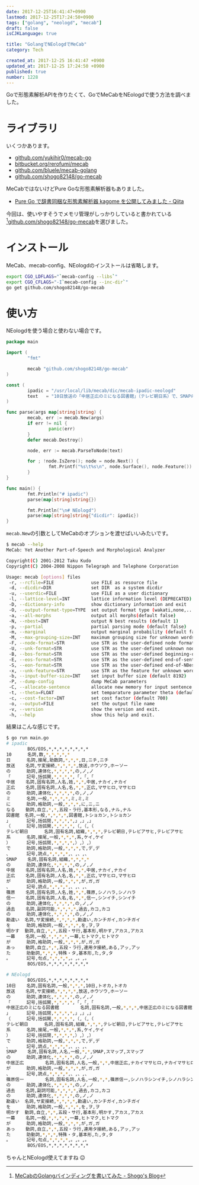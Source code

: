 ```yaml
---
date: 2017-12-25T16:41:47+0900
lastmod: 2017-12-25T17:24:50+0900
tags: ["golang", "neologd", "mecab"]
draft: false
isCJKLanguage: true

title: "GolangでNEologdでMeCab"
category: Tech

created_at: 2017-12-25 16:41:47 +0900
updated_at: 2017-12-25 17:24:50 +0900
published: true
number: 1228
---
```


Goで形態素解析APIを作りたくて、GoでMeCabをNEologdで使う方法を調べました。

# ライブラリ
いくつかあります。

* [github.com/yukihir0/mecab-go](https://github.com/yukihir0/mecab-go)
* [bitbucket.org/rerofumi/mecab](https://bitbucket.org/rerofumi/mecab)
* [github.com/bluele/mecab-golang](https://github.com/bluele/mecab-golang)
* [github.com/shogo82148/go-mecab](https://github.com/shogo82148/go-mecab)

MeCabではないけどPure Goな形態素解析器もありました。

* [Pure Go で辞書同梱な形態素解析器 kagome を公開してみました - Qiita](https://qiita.com/ikawaha/items/ff27ac03e22b7f36811b)

今回は、使いやすそうでメモリ管理がしっかりしていると書かれている[^1][github.com/shogo82148/go-mecab](https://github.com/shogo82148/go-mecab)を選びました。

[^1]: [MeCabのGolangバインディングを書いてみた - Shogo's Blog](https://shogo82148.github.io/blog/2016/02/11/golang-mecab-binding/)

# インストール
MeCab、mecab-config、NEologdのインストールは省略します。

```bash
export CGO_LDFLAGS="`mecab-config --libs`"
export CGO_CFLAGS="-I`mecab-config --inc-dir`"
go get github.com/shogo82148/go-mecab
```

# 使い方
NEologdを使う場合と使わない場合です。

```go:main.go
package main

import (
        "fmt"

        mecab "github.com/shogo82148/go-mecab"
)

const (
        ipadic = "/usr/local/lib/mecab/dic/mecab-ipadic-neologd"
        text   = "10日放送の「中居正広のミになる図書館」（テレビ朝日系）で、SMAPの中居正広が、篠原信一の過去の勘違いを明かす一幕があった。"
)

func parse(args map[string]string) {
        mecab, err := mecab.New(args)
        if err != nil {
                panic(err)
        }
        defer mecab.Destroy()

        node, err := mecab.ParseToNode(text)

        for ; !node.IsZero(); node = node.Next() {
                fmt.Printf("%s\t%s\n", node.Surface(), node.Feature())
        }
}

func main() {
        fmt.Println("# ipadic")
        parse(map[string]string{})

        fmt.Println("\n# NEologd")
        parse(map[string]string{"dicdir": ipadic})
}
```

`mecab.New`の引数としてMeCabのオプションを渡せばいいみたいです。

```bash
$ mecab --help
MeCab: Yet Another Part-of-Speech and Morphological Analyzer

Copyright(C) 2001-2012 Taku Kudo
Copyright(C) 2004-2008 Nippon Telegraph and Telephone Corporation

Usage: mecab [options] files
 -r, --rcfile=FILE              use FILE as resource file
 -d, --dicdir=DIR               set DIR  as a system dicdir
 -u, --userdic=FILE             use FILE as a user dictionary
 -l, --lattice-level=INT        lattice information level (DEPRECATED)
 -D, --dictionary-info          show dictionary information and exit
 -O, --output-format-type=TYPE  set output format type (wakati,none,...)
 -a, --all-morphs               output all morphs(default false)
 -N, --nbest=INT                output N best results (default 1)
 -p, --partial                  partial parsing mode (default false)
 -m, --marginal                 output marginal probability (default false)
 -M, --max-grouping-size=INT    maximum grouping size for unknown words (default 24)
 -F, --node-format=STR          use STR as the user-defined node format
 -U, --unk-format=STR           use STR as the user-defined unknown node format
 -B, --bos-format=STR           use STR as the user-defined beginning-of-sentence format
 -E, --eos-format=STR           use STR as the user-defined end-of-sentence format
 -S, --eon-format=STR           use STR as the user-defined end-of-NBest format
 -x, --unk-feature=STR          use STR as the feature for unknown word
 -b, --input-buffer-size=INT    set input buffer size (default 8192)
 -P, --dump-config              dump MeCab parameters
 -C, --allocate-sentence        allocate new memory for input sentence
 -t, --theta=FLOAT              set temparature parameter theta (default 0.75)
 -c, --cost-factor=INT          set cost factor (default 700)
 -o, --output=FILE              set the output file name
 -v, --version                  show the version and exit.
 -h, --help                     show this help and exit.
```

結果はこんな感じです。

```bash
$ go run main.go
# ipadic
        BOS/EOS,*,*,*,*,*,*,*,*
10      名詞,数,*,*,*,*,*
日      名詞,接尾,助数詞,*,*,*,日,ニチ,ニチ
放送    名詞,サ変接続,*,*,*,*,放送,ホウソウ,ホーソー
の      助詞,連体化,*,*,*,*,の,ノ,ノ
「      記号,括弧開,*,*,*,*,「,「,「
中居    名詞,固有名詞,人名,姓,*,*,中居,ナカイ,ナカイ
正広    名詞,固有名詞,人名,名,*,*,正広,マサヒロ,マサヒロ
の      助詞,連体化,*,*,*,*,の,ノ,ノ
ミ      名詞,一般,*,*,*,*,ミ,ミ,ミ
に      助詞,格助詞,一般,*,*,*,に,ニ,ニ
なる    動詞,自立,*,*,五段・ラ行,基本形,なる,ナル,ナル
図書館  名詞,一般,*,*,*,*,図書館,トショカン,トショカン
」      記号,括弧閉,*,*,*,*,」,」,」
（      記号,括弧開,*,*,*,*,（,（,（
テレビ朝日      名詞,固有名詞,組織,*,*,*,テレビ朝日,テレビアサヒ,テレビアサヒ
系      名詞,接尾,一般,*,*,*,系,ケイ,ケイ
）      記号,括弧閉,*,*,*,*,）,）,）
で      助詞,格助詞,一般,*,*,*,で,デ,デ
、      記号,読点,*,*,*,*,、,、,、
SMAP    名詞,固有名詞,組織,*,*,*,*
の      助詞,連体化,*,*,*,*,の,ノ,ノ
中居    名詞,固有名詞,人名,姓,*,*,中居,ナカイ,ナカイ
正広    名詞,固有名詞,人名,名,*,*,正広,マサヒロ,マサヒロ
が      助詞,格助詞,一般,*,*,*,が,ガ,ガ
、      記号,読点,*,*,*,*,、,、,、
篠原    名詞,固有名詞,人名,姓,*,*,篠原,シノハラ,シノハラ
信一    名詞,固有名詞,人名,名,*,*,信一,シンイチ,シンイチ
の      助詞,連体化,*,*,*,*,の,ノ,ノ
過去    名詞,副詞可能,*,*,*,*,過去,カコ,カコ
の      助詞,連体化,*,*,*,*,の,ノ,ノ
勘違い  名詞,サ変接続,*,*,*,*,勘違い,カンチガイ,カンチガイ
を      助詞,格助詞,一般,*,*,*,を,ヲ,ヲ
明かす  動詞,自立,*,*,五段・サ行,基本形,明かす,アカス,アカス
一幕    名詞,一般,*,*,*,*,一幕,ヒトマク,ヒトマク
が      助詞,格助詞,一般,*,*,*,が,ガ,ガ
あっ    動詞,自立,*,*,五段・ラ行,連用タ接続,ある,アッ,アッ
た      助動詞,*,*,*,特殊・タ,基本形,た,タ,タ
。      記号,句点,*,*,*,*,。,。,。
        BOS/EOS,*,*,*,*,*,*,*,*

# NEologd
        BOS/EOS,*,*,*,*,*,*,*,*
10日    名詞,固有名詞,一般,*,*,*,10日,トオカ,トオカ
放送    名詞,サ変接続,*,*,*,*,放送,ホウソウ,ホーソー
の      助詞,連体化,*,*,*,*,の,ノ,ノ
「      記号,括弧開,*,*,*,*,「,「,「
中居正広のミになる図書館        名詞,固有名詞,一般,*,*,*,中居正広のミになる図書館,ナカイマサヒロノミニナルトショカン,ナカイマサヒロノミニナルトショカン
」      記号,括弧閉,*,*,*,*,」,」,」
（      記号,括弧開,*,*,*,*,（,（,（
テレビ朝日      名詞,固有名詞,組織,*,*,*,テレビ朝日,テレビアサヒ,テレビアサヒ
系      名詞,接尾,一般,*,*,*,系,ケイ,ケイ
）      記号,括弧閉,*,*,*,*,）,）,）
で      助詞,格助詞,一般,*,*,*,で,デ,デ
、      記号,読点,*,*,*,*,、,、,、
SMAP    名詞,固有名詞,人名,一般,*,*,SMAP,スマップ,スマップ
の      助詞,連体化,*,*,*,*,の,ノ,ノ
中居正広        名詞,固有名詞,人名,一般,*,*,中居正広,ナカイマサヒロ,ナカイマサヒロ
が      助詞,格助詞,一般,*,*,*,が,ガ,ガ
、      記号,読点,*,*,*,*,、,、,、
篠原信一        名詞,固有名詞,人名,一般,*,*,篠原信一,シノハラシンイチ,シノハラシンイチ
の      助詞,連体化,*,*,*,*,の,ノ,ノ
過去    名詞,副詞可能,*,*,*,*,過去,カコ,カコ
の      助詞,連体化,*,*,*,*,の,ノ,ノ
勘違い  名詞,サ変接続,*,*,*,*,勘違い,カンチガイ,カンチガイ
を      助詞,格助詞,一般,*,*,*,を,ヲ,ヲ
明かす  動詞,自立,*,*,五段・サ行,基本形,明かす,アカス,アカス
一幕    名詞,一般,*,*,*,*,一幕,ヒトマク,ヒトマク
が      助詞,格助詞,一般,*,*,*,が,ガ,ガ
あっ    動詞,自立,*,*,五段・ラ行,連用タ接続,ある,アッ,アッ
た      助動詞,*,*,*,特殊・タ,基本形,た,タ,タ
。      記号,句点,*,*,*,*,。,。,。
        BOS/EOS,*,*,*,*,*,*,*,*
```

ちゃんとNEologd使えてますね :wink:
